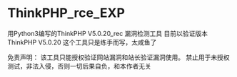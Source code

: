 # ThinkPHP_rce_EXP
用Python3编写的ThinkPHP V5.0.20_rec 漏洞检测工具
目前以验证版本 ThinkPHP V5.0.20
这个工具只是练手而写，太咸鱼了

免责声明：
该工具只能授权验证网站漏洞和站长验证漏洞使用。
禁止用于未授权测试，非法入侵，否则一切后果自负，和本作者无关
